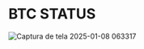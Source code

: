 # BTC STATUS


![Captura de tela 2025-01-08 063317](https://github.com/user-attachments/assets/517f5fbb-a5dd-427a-bda3-e079ba7026d9)
